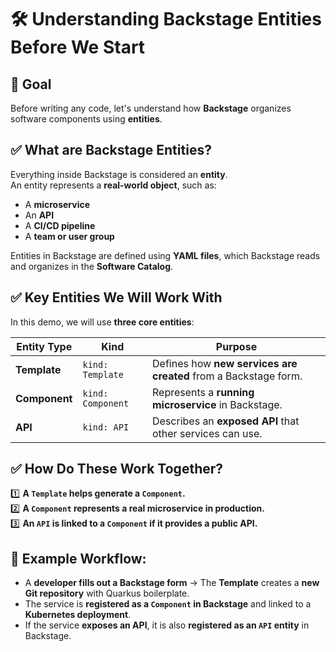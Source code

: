 # 🛠 Understanding Backstage Entities Before We Start

## 📌 Goal
Before writing any code, let's understand how **Backstage** organizes software components using **entities**.

## ✅ What are Backstage Entities?

Everything inside Backstage is considered an **entity**.  
An entity represents a **real-world object**, such as:

- A **microservice**
- An **API**
- A **CI/CD pipeline**
- A **team or user group**

Entities in Backstage are defined using **YAML files**, which Backstage reads and organizes in the **Software Catalog**.

## ✅ Key Entities We Will Work With

In this demo, we will use **three core entities**:

| **Entity Type**  | **Kind**         | **Purpose** |
|------------------|-----------------|-------------|
| **Template**     | `kind: Template` | Defines how **new services are created** from a Backstage form. |
| **Component**    | `kind: Component` | Represents a **running microservice** in Backstage. |
| **API**         | `kind: API`      | Describes an **exposed API** that other services can use. |


## ✅ How Do These Work Together?

1️⃣ **A `Template` helps generate a `Component`.**  
2️⃣ **A `Component` represents a real microservice in production.**  
3️⃣ **An `API` is linked to a `Component` if it provides a public API.**


## 📌 Example Workflow:

- A **developer fills out a Backstage form** → The **Template** creates a **new Git repository** with Quarkus boilerplate.
- The service is **registered as a `Component` in Backstage** and linked to a **Kubernetes deployment**.
- If the service **exposes an API**, it is also **registered as an `API` entity** in Backstage.

